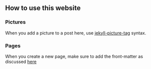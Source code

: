 ## How to use this website

### Pictures
When you add a picture to a post here, use [jekyll-picture-tag](https://github.com/robwierzbowski/jekyll-picture-tag) syntax.

### Pages
When you create a new page, make sure to add the front-matter as discussed [here](https://mmistakes.github.io/minimal-mistakes/docs/pages/) 
